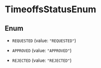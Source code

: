 

# TimeoffsStatusEnum

## Enum


* `REQUESTED` (value: `"REQUESTED"`)

* `APPROVED` (value: `"APPROVED"`)

* `REJECTED` (value: `"REJECTED"`)




